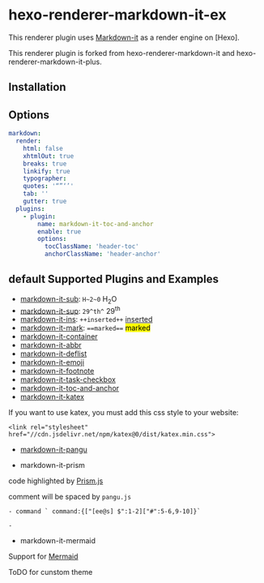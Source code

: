 # hexo-renderer-markdown-it-ex


This renderer plugin uses [Markdown-it](https://github.com/markdown-it/markdown-it) as a render engine on [Hexo]. 

This renderer plugin is forked from hexo-renderer-markdown-it and hexo-renderer-markdown-it-plus. 

## Installation


## Options

``` yml
markdown:
  render:
    html: false
    xhtmlOut: true
    breaks: true
    linkify: true
    typographer: 
    quotes: '“”‘’'
    tab: ''
    gutter: true
  plugins:
    - plugin:
        name: markdown-it-toc-and-anchor
        enable: true
        options:
          tocClassName: 'header-toc'
          anchorClassName: 'header-anchor'
```


## default Supported Plugins and Examples

- [markdown-it-sub](https://www.npmjs.com/package/markdown-it-sub): `H~2~0` H<sub>2</sub>O
- [markdown-it-sup](https://www.npmjs.com/package/markdown-it-sup): `29^th^` 29<sup>th</sup>
- [markdown-it-ins](https://www.npmjs.com/package/markdown-it-ins): `++inserted++` <ins>inserted</ins>
- [markdown-it-mark](https://www.npmjs.com/package/markdown-it-mark): `==marked==` <mark>marked</mark>
- [markdown-it-container](https://www.npmjs.com/package/markdown-it-container)
- [markdown-it-abbr](https://www.npmjs.com/package/markdown-it-abbr)
- [markdown-it-deflist](https://www.npmjs.com/package/markdown-it-deflist)
- [markdown-it-emoji](https://www.npmjs.com/package/markdown-it-emoji)
- [markdown-it-footnote](https://www.npmjs.com/package/markdown-it-footnote)
- [markdown-it-task-checkbox](https://www.npmjs.com/package/markdown-it-task-checkbox)
- [markdown-it-toc-and-anchor](https://www.npmjs.com/package/markdown-it-toc-and-anchor)
- [markdown-it-katex](https://www.npmjs.com/package/@neilsustc/markdown-it-katex)

If you want to use katex, you must add this css style to your website: 
```
<link rel="stylesheet" href="//cdn.jsdelivr.net/npm/katex@0/dist/katex.min.css">
```

- [markdown-it-pangu](https://shigma.github.io/markdown-it-pangu/)

- markdown-it-prism

code highlighted by [Prism.js](https://prismjs.com/)

comment will be spaced by `pangu.js`

    - command ` command:{["[ee@s] $":1-2]["#":5-6,9-10]}`

    - 

- markdown-it-mermaid

Support for [Mermaid](https://github.com/mermaid-js/mermaid)

ToDO for cunstom theme
